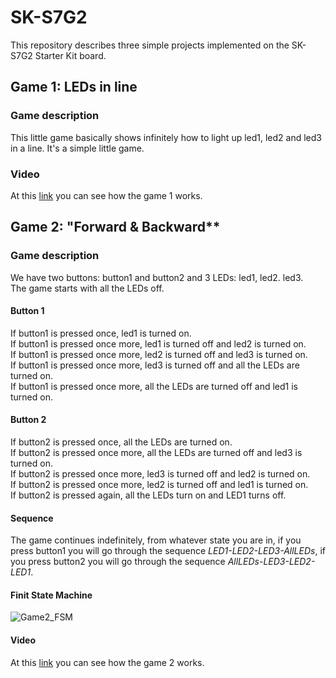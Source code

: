 # SK-S7G2
This repository describes three simple projects implemented on the SK-S7G2 Starter Kit board.


## Game 1: **LEDs in line**

### Game description
This little game basically shows infinitely how to light up led1, led2 and led3 in a line.
It's a simple little game.

### Video
At this [link](https://youtube.com/shorts/yT4yn-zjtw4) you can see how the game 1 works.

## Game 2: "Forward & Backward**

### Game description
We have two buttons: button1 and button2 and 3 LEDs: led1, led2. led3. <br>
The game starts with all the LEDs off. <br>

#### Button 1
If button1 is pressed once, led1 is turned on. <br>
If button1 is pressed once more, led1 is turned off and led2 is turned on. <br>
If button1 is pressed once more, led2 is turned off and led3 is turned on. <br>
If button1 is pressed once more, led3 is turned off and all the LEDs are turned on. <br>
If button1 is pressed once more, all the LEDs are turned off and led1 is turned on. <br>

#### Button 2
If button2 is pressed once, all the LEDs are turned on. <br>
If button2 is pressed once more, all the LEDs are turned off and led3 is turned on. <br>
If button2 is pressed once more, led3 is turned off and led2 is turned on. <br>
If button2 is pressed once more, led2 is turned off and led1 is turned on. <br>
If button2 is pressed again, all the LEDs turn on and LED1 turns off. <br>

#### Sequence
The game continues indefinitely, from whatever state you are in, if you press button1 you will go through the sequence *LED1-LED2-LED3-AllLEDs*, if you press button2 you will go through the sequence *AllLEDs-LED3-LED2-LED1*.

#### Finit State Machine
![Game2_FSM](https://github.com/user-attachments/assets/2d1300cb-564a-4d48-9221-c715f757f5f9)

#### Video
At this [link](https://www.youtube.com/shorts/PJK3ZkpNz_I) you can see how the game 2 works.
